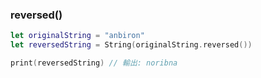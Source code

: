 
### reversed()

```swift
let originalString = "anbiron"
let reversedString = String(originalString.reversed())

print(reversedString) // 輸出: noribna
```